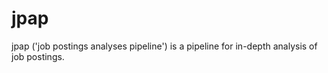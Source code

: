 # jpap
jpap ('job postings analyses pipeline') is a pipeline for in-depth analysis of job postings.
